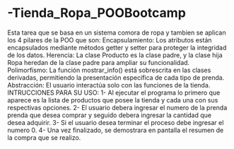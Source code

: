 # -Tienda_Ropa_POOBootcamp
Esta tarea que se basa en un sistema comora de ropa y tambien se aplican los 4 pilares de la POO que son:
Encapsulamiento: Los atributos están encapsulados mediante métodos getter y setter para proteger la integridad de los datos.
Herencia: La clase Producto es la clase padre, y la clase hija  Ropa heredan de la clase padre para ampliar su funcionalidad.
Polimorfismo: La función mostrar_info() está sobrescrita en las clases derivadas, permitiendo la presentación específica de cada tipo de prenda.
Abstracción: El usuario interactúa solo con las funciones de la tienda.
INTRUCCIONES PARA SU USO:
1- Al ejecutar el programa lo primero que aparece es la lista de productos que posee la tienda y cada una con sus respectivas opciones.
2- El usuario debera ingresar el numero de la prenda prenda que desea comprar y seguido debera ingresar la cantidad que desea adquirir.
3- Si el usuario desea terminar el proceso debe ingresar el numero 0.
4- Una vez finalizado, se demostrara en pantalla el resumen de la compra que se realizo.
